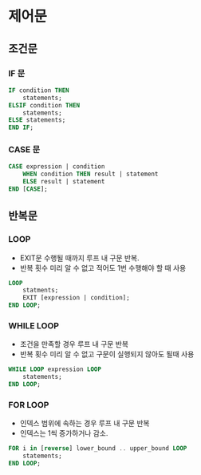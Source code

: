 # 제어문
## 조건문

### IF 문

```sql
IF condition THEN
	statements;
ELSIF condition THEN
	statements;
ELSE statements;
END IF;
```

### CASE 문

```sql
CASE expression | condition
	WHEN condition THEN result | statement
	ELSE result | statement
END [CASE];
```


## 반복문

### LOOP

- EXIT문 수행될 때까지 루프 내 구문 반복.
- 반복 횟수 미리 알 수 없고 적어도 1번 수행해야 할 때 사용

```sql
LOOP
	statments;
	EXIT [expression | condition];
END LOOP;
```

### WHILE LOOP

- 조건을 만족할 경우 루프 내 구문 반복
- 반복 횟수 미리 알 수 없고 구문이 실행되지 않아도 될때 사용

```sql
WHILE LOOP expression LOOP
	statements;
END LOOP;
```

### FOR LOOP

- 인덱스 범위에 속하는 경우 루프 내 구문 반복
- 인덱스는 1씩 증가하거나 감소.

```sql
FOR i in [reverse] lower_bound .. upper_bound LOOP
	statements;
END LOOP;
```
